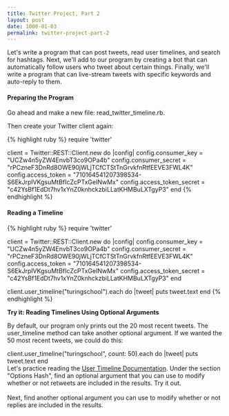 ```yaml
---
title: Twitter Project, Part 2
layout: post
date: 1000-01-03
permalink: twitter-project-part-2
---
```


Let's write a program that can post tweets, read user timelines, and search for hashtags. Next, we'll add to our program by creating a bot that can automatically follow users who tweet about certain things. Finally, we'll write a program that can live-stream tweets with specific keywords and auto-reply to them. 

<h4>Preparing the Program</h4>

Go ahead and make a new file: <span class="command">read_twitter\_timeline.rb</span>.

Then create your Twitter client again:

{% highlight ruby %}
require 'twitter'

client = Twitter::REST::Client.new do |config|
  config.consumer_key        = "UCZw4n5yZW4EnvbT3co9OPa4b"
  config.consumer_secret     = "rPCzneF3DnRd8OWE90jWLjTCfCTStTnGrvkfnRtfEEVE3FWL4K"
  config.access_token        = "710164541207398534-S6EkJrplVKgsuMtBfIcZcPTxGeINwMx"
  config.access_token_secret = "c42YsBf1EdDt7hv1xYnZ0knhckzbiLLatKHMBuLXTgyP3"
end
{% endhighlight %}

<h4>Reading a Timeline</h4>

{% highlight ruby %}
require 'twitter'

client = Twitter::REST::Client.new do |config|
  config.consumer_key        = "UCZw4n5yZW4EnvbT3co9OPa4b"
  config.consumer_secret     = "rPCzneF3DnRd8OWE90jWLjTCfCTStTnGrvkfnRtfEEVE3FWL4K"
  config.access_token        = "710164541207398534-S6EkJrplVKgsuMtBfIcZcPTxGeINwMx"
  config.access_token_secret = "c42YsBf1EdDt7hv1xYnZ0knhckzbiLLatKHMBuLXTgyP3"
end

client.user_timeline("turingschool").each do |tweet|
  puts tweet.text
end
{% endhighlight %}

<div class="card cyan ">
  <div class="card-content white-text">
    <span class="card-title black-text"><b>Try it: Reading Timelines Using Optional Arguments</b></span>
    <p>
      By default, our program only prints out the 20 most recent tweets. The <span class="command">user_timeline</span> method can take another optional argument. If we wanted the 50 most recent tweets, we could do this:
      <div class="output">
        client.user_timeline("turingschool", count: 50).each do |tweet|
          puts tweet.text
        end
      </div>
      Let's practice reading the <a class="link-in-try" href="http://www.rubydoc.info/gems/twitter/Twitter/REST/Timelines#user_timeline-instance_method">User Timeline Documentation</a>. Under the section "Options Hash", find an optional argument that you can use to modify whether or not retweets are included in the results. Try it out. <br><br>
      Next, find another optional argument you can use to modify whether or not replies are included in the results. 
    </p>
  </div>
</div>